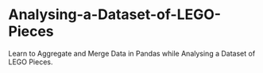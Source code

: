 # Analysing-a-Dataset-of-LEGO-Pieces
Learn to Aggregate and Merge Data in Pandas while Analysing a Dataset of LEGO Pieces.
